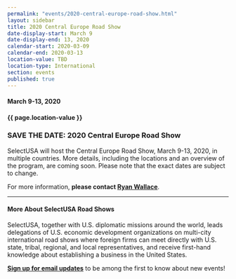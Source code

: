 ```yaml
---
permalink: "events/2020-central-europe-road-show.html"
layout: sidebar
title: 2020 Central Europe Road Show
date-display-start: March 9
date-display-end: 13, 2020
calendar-start: 2020-03-09
calendar-end: 2020-03-13
location-value: TBD
location-type: International
section: events
published: true
---
```


#### March 9-13, 2020

#### {{ page.location-value }}

### SAVE THE DATE: 2020 Central Europe Road Show

SelectUSA will host the Central Europe Road Show, March 9-13, 2020, in multiple countries. More details, including the locations and an overview of the program, are coming soon. Please note that the exact dates are subject to change.

For more information, **please contact [Ryan Wallace](mailto:ryan.wallace@trade.gov)**.

---

#### More About SelectUSA Road Shows

SelectUSA, together with U.S. diplomatic missions around the world, leads delegations of U.S. economic development organizations on multi-city international road shows where foreign firms can meet directly with U.S. state, tribal, regional, and local representatives, and receive first-hand knowledge about establishing a business in the United States.

**[Sign up for email updates](http://bit.ly/2kuAap9)** to be among the first to know about new events!
